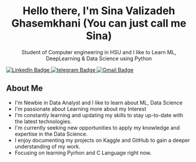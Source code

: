 <div id="header" align="center">
  <h1>Hello there, I'm Sina Valizadeh Ghasemkhani (You can just call me Sina)</h1>
  <p>Student of Computer engineering in HSU and I like to Learn ML, DeepLearning & Data Science using Python</p>
</div>
<div id="badges">
  <a href="www.linkedin.com/in/sina-valizadeh-ghasemkhani-129a59280">
    <img src="https://img.shields.io/badge/LinkedIn-blue?style=for-the-badge&logo=linkedin&logoColor=white" alt="LinkedIn Badge"/>
  </a>
  <a href="https://t.me/Sina_Ghasemkhanii">
    <img src="https://img.shields.io/badge/Telegram-white?style=for-the-badge&logo=telegram&logoColor=black" alt="telegram Badge"/>
  </a>
  </a>
  <a href="Sinavalizadehghasemkhani@gmail.com">
    <img src="https://img.shields.io/badge/Gmail-red?style=for-the-badge&logo=gmail&logoColor=black" alt="Gmail Badge"/>
  </a>
</div>
<div id="bio">
  <h2>About Me</h2>
  <ul>
    <li>I'm Newbie in Data Analyst and I like to learn about ML, Data Science</li>
    <li>I'm passionate about Learning more about my Interest</li>
    <li>I'm constantly learning and updating my skills to stay up-to-date with the latest technologies.</li>    <li>I'm currently seeking new opportunities to apply my knowledge and expertise in the Data Science.</li>
    <li>I enjoy documenting my projects on Kaggle and GitHub to gain a deeper understanding of my work.</li>
    <li>Focusing on learning Pyrhon and C Language right now.</li>
  </ul>
</div>
